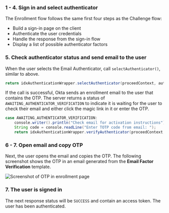 ### 1 - 4. Sign in and select authenticator

The Enrollment flow follows the same first four steps as the Challenge flow:

* Build a sign-in page on the client
* Authenticate the user credentials
* Handle the response from the sign-in flow
* Display a list of possible authenticator factors

### 5. Check authenticator status and send email to the user

When the user selects the Email Authenticator, call `selectAuthenticator()`, similar to above.

```java
return idxAuthenticationWrapper.selectAuthenticator(proceedContext, authenticator);
```

If the call is successful, Okta sends an enrollment email to the user that contains the OTP. The server returns a status of `AWAITING_AUTHENTICATOR_VERIFICATION` to indicate it is waiting for the user to check their email and either click the magic link in it or enter the OTP.

```java
case AWAITING_AUTHENTICATOR_VERIFICATION:
    console.writer().println("Check email for activation instructions");
    String code = console.readLine("Enter TOTP code from email: ");
    return idxAuthenticationWrapper.verifyAuthenticator(proceedContext, new VerifyAuthenticatorOptions(code));
```

### 6 - 7. Open email and copy OTP

Next, the user opens the email and copies the OTP. The following screenshot shows the OTP in an email generated from the **Email Factor Verification** template.

<div class="common-image-format">

![Screenshot of OTP in enrollment page](/img/authenticators/authenticators-email-enroll-otp.png)

</div>

### 7. The user is signed in

The next response status will be `SUCCESS` and contain an access token. The user has been authenticated.
